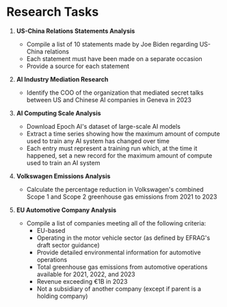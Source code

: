 # Research Tasks

1. **US-China Relations Statements Analysis**
   * Compile a list of 10 statements made by Joe Biden regarding US-China relations
   * Each statement must have been made on a separate occasion
   * Provide a source for each statement

2. **AI Industry Mediation Research**
   * Identify the COO of the organization that mediated secret talks between US and Chinese AI companies in Geneva in 2023

3. **AI Computing Scale Analysis**
   * Download Epoch AI's dataset of large-scale AI models
   * Extract a time series showing how the maximum amount of compute used to train any AI system has changed over time
   * Each entry must represent a training run which, at the time it happened, set a new record for the maximum amount of compute used to train an AI system

4. **Volkswagen Emissions Analysis**
   * Calculate the percentage reduction in Volkswagen's combined Scope 1 and Scope 2 greenhouse gas emissions from 2021 to 2023

5. **EU Automotive Company Analysis**
   * Compile a list of companies meeting all of the following criteria:
     * EU-based
     * Operating in the motor vehicle sector (as defined by EFRAG's draft sector guidance)
     * Provide detailed environmental information for automotive operations
     * Total greenhouse gas emissions from automotive operations available for 2021, 2022, and 2023
     * Revenue exceeding €1B in 2023
     * Not a subsidiary of another company (except if parent is a holding company)
